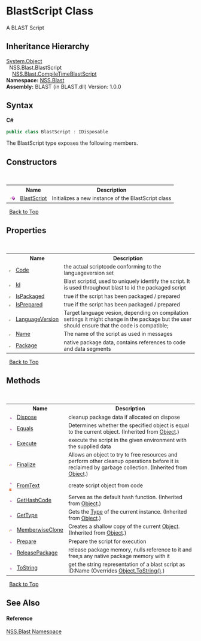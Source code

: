 # BlastScript Class
 

A BLAST Script


## Inheritance Hierarchy
<a href="https://docs.microsoft.com/dotnet/api/system.object" target="_blank" rel="noopener noreferrer">System.Object</a><br />&nbsp;&nbsp;NSS.Blast.BlastScript<br />&nbsp;&nbsp;&nbsp;&nbsp;<a href="T_NSS_Blast_CompileTimeBlastScript">NSS.Blast.CompileTimeBlastScript</a><br />
**Namespace:**&nbsp;<a href="N_NSS_Blast">NSS.Blast</a><br />**Assembly:**&nbsp;BLAST (in BLAST.dll) Version: 1.0.0

## Syntax

**C#**<br />
``` C#
public class BlastScript : IDisposable
```

The BlastScript type exposes the following members.


## Constructors
&nbsp;<table><tr><th></th><th>Name</th><th>Description</th></tr><tr><td>![Public method](media/pubmethod.gif "Public method")</td><td><a href="M_NSS_Blast_BlastScript__ctor">BlastScript</a></td><td>
Initializes a new instance of the BlastScript class</td></tr></table>&nbsp;
<a href="#blastscript-class">Back to Top</a>

## Properties
&nbsp;<table><tr><th></th><th>Name</th><th>Description</th></tr><tr><td>![Public property](media/pubproperty.gif "Public property")</td><td><a href="P_NSS_Blast_BlastScript_Code">Code</a></td><td>
the actual scriptcode conforming to the languageversion set</td></tr><tr><td>![Public property](media/pubproperty.gif "Public property")</td><td><a href="P_NSS_Blast_BlastScript_Id">Id</a></td><td>
Blast scriptid, used to uniquely identify the script. It is used throughout blast to id the packaged script</td></tr><tr><td>![Public property](media/pubproperty.gif "Public property")</td><td><a href="P_NSS_Blast_BlastScript_IsPackaged">IsPackaged</a></td><td>
true if the script has been packaged / prepared</td></tr><tr><td>![Public property](media/pubproperty.gif "Public property")</td><td><a href="P_NSS_Blast_BlastScript_IsPrepared">IsPrepared</a></td><td>
true if the script has been packaged / prepared</td></tr><tr><td>![Public property](media/pubproperty.gif "Public property")</td><td><a href="P_NSS_Blast_BlastScript_LanguageVersion">LanguageVersion</a></td><td>
Target language vesion, depending on compilation settings it might change in the package but the user should ensure that the code is compatible;</td></tr><tr><td>![Public property](media/pubproperty.gif "Public property")</td><td><a href="P_NSS_Blast_BlastScript_Name">Name</a></td><td>
The name of the script as used in messages</td></tr><tr><td>![Public property](media/pubproperty.gif "Public property")</td><td><a href="P_NSS_Blast_BlastScript_Package">Package</a></td><td>
native package data, contains references to code and data segments</td></tr></table>&nbsp;
<a href="#blastscript-class">Back to Top</a>

## Methods
&nbsp;<table><tr><th></th><th>Name</th><th>Description</th></tr><tr><td>![Public method](media/pubmethod.gif "Public method")</td><td><a href="M_NSS_Blast_BlastScript_Dispose">Dispose</a></td><td>
cleanup package data if allocated on dispose</td></tr><tr><td>![Public method](media/pubmethod.gif "Public method")</td><td><a href="https://docs.microsoft.com/dotnet/api/system.object.equals#system-object-equals(system-object)" target="_blank" rel="noopener noreferrer">Equals</a></td><td>
Determines whether the specified object is equal to the current object.
 (Inherited from <a href="https://docs.microsoft.com/dotnet/api/system.object" target="_blank" rel="noopener noreferrer">Object</a>.)</td></tr><tr><td>![Public method](media/pubmethod.gif "Public method")</td><td><a href="M_NSS_Blast_BlastScript_Execute">Execute</a></td><td>
execute the script in the given environment with the supplied data</td></tr><tr><td>![Protected method](media/protmethod.gif "Protected method")</td><td><a href="https://docs.microsoft.com/dotnet/api/system.object.finalize#system-object-finalize" target="_blank" rel="noopener noreferrer">Finalize</a></td><td>
Allows an object to try to free resources and perform other cleanup operations before it is reclaimed by garbage collection.
 (Inherited from <a href="https://docs.microsoft.com/dotnet/api/system.object" target="_blank" rel="noopener noreferrer">Object</a>.)</td></tr><tr><td>![Public method](media/pubmethod.gif "Public method")![Static member](media/static.gif "Static member")</td><td><a href="M_NSS_Blast_BlastScript_FromText">FromText</a></td><td>
create script object from code</td></tr><tr><td>![Public method](media/pubmethod.gif "Public method")</td><td><a href="https://docs.microsoft.com/dotnet/api/system.object.gethashcode#system-object-gethashcode" target="_blank" rel="noopener noreferrer">GetHashCode</a></td><td>
Serves as the default hash function.
 (Inherited from <a href="https://docs.microsoft.com/dotnet/api/system.object" target="_blank" rel="noopener noreferrer">Object</a>.)</td></tr><tr><td>![Public method](media/pubmethod.gif "Public method")</td><td><a href="https://docs.microsoft.com/dotnet/api/system.object.gettype#system-object-gettype" target="_blank" rel="noopener noreferrer">GetType</a></td><td>
Gets the <a href="https://docs.microsoft.com/dotnet/api/system.type" target="_blank" rel="noopener noreferrer">Type</a> of the current instance.
 (Inherited from <a href="https://docs.microsoft.com/dotnet/api/system.object" target="_blank" rel="noopener noreferrer">Object</a>.)</td></tr><tr><td>![Protected method](media/protmethod.gif "Protected method")</td><td><a href="https://docs.microsoft.com/dotnet/api/system.object.memberwiseclone#system-object-memberwiseclone" target="_blank" rel="noopener noreferrer">MemberwiseClone</a></td><td>
Creates a shallow copy of the current <a href="https://docs.microsoft.com/dotnet/api/system.object" target="_blank" rel="noopener noreferrer">Object</a>.
 (Inherited from <a href="https://docs.microsoft.com/dotnet/api/system.object" target="_blank" rel="noopener noreferrer">Object</a>.)</td></tr><tr><td>![Public method](media/pubmethod.gif "Public method")</td><td><a href="M_NSS_Blast_BlastScript_Prepare">Prepare</a></td><td>
Prepare the script for execution</td></tr><tr><td>![Public method](media/pubmethod.gif "Public method")</td><td><a href="M_NSS_Blast_BlastScript_ReleasePackage">ReleasePackage</a></td><td>
release package memory, nulls reference to it and free;s any native package memory with it</td></tr><tr><td>![Public method](media/pubmethod.gif "Public method")</td><td><a href="M_NSS_Blast_BlastScript_ToString">ToString</a></td><td>
get the string representation of a blast script as ID:Name
 (Overrides <a href="https://docs.microsoft.com/dotnet/api/system.object.tostring#system-object-tostring" target="_blank" rel="noopener noreferrer">Object.ToString()</a>.)</td></tr></table>&nbsp;
<a href="#blastscript-class">Back to Top</a>

## See Also


#### Reference
<a href="N_NSS_Blast">NSS.Blast Namespace</a><br />